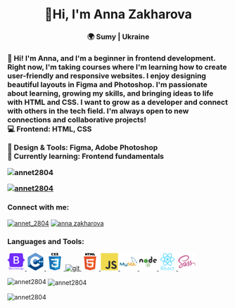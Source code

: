 <h1 align="center">👋Hi, I'm Anna Zakharova</h1>
<h3 align="center">🌍 Sumy | Ukraine
</h3>

<h3 align="left">
🌝 Hi! I'm Anna, and I'm a beginner in frontend development. Right now, I'm taking courses where I'm learning how to create user-friendly and responsive websites. I enjoy designing beautiful layouts in Figma and Photoshop. I'm passionate about learning, growing my skills, and bringing ideas to life with HTML and CSS. I want to grow as a developer and connect with others in the tech field. I'm always open to new connections and collaborative projects!
 <br>
💻 Frontend: HTML, CSS
 <br>
 
🎨 Design & Tools: Figma, Adobe Photoshop
 <br>
🌱 Currently learning: Frontend fundamentals
 <br>
<p align="left"> <img src="https://komarev.com/ghpvc/?username=annet2804&label=Profile%20views&color=0e75b6&style=flat" alt="annet2804" /> </p>

<p align="left"> <a href="https://github.com/ryo-ma/github-profile-trophy"><img src="https://github-profile-trophy.vercel.app/?username=annet2804" alt="annet2804" /></a> </p>

<h3 align="left">Connect with me:</h3>
<p align="left">
<a href="https://instagram.com/annet_2804" target="blank"><img align="center" src="https://raw.githubusercontent.com/rahuldkjain/github-profile-readme-generator/master/src/images/icons/Social/instagram.svg" alt="annet_2804" height="30" width="40" /></a>
<a href="https://www.behance.net/anna zakharova" target="blank"><img align="center" src="https://raw.githubusercontent.com/rahuldkjain/github-profile-readme-generator/master/src/images/icons/Social/behance.svg" alt="anna zakharova" height="30" width="40" /></a>
</p>

<h3 align="left">Languages and Tools:</h3>
<p align="left"> <a href="https://getbootstrap.com" target="_blank" rel="noreferrer"> <img src="https://raw.githubusercontent.com/devicons/devicon/master/icons/bootstrap/bootstrap-plain-wordmark.svg" alt="bootstrap" width="40" height="40"/> </a> <a href="https://www.w3schools.com/cpp/" target="_blank" rel="noreferrer"> <img src="https://raw.githubusercontent.com/devicons/devicon/master/icons/cplusplus/cplusplus-original.svg" alt="cplusplus" width="40" height="40"/> </a> <a href="https://www.w3schools.com/css/" target="_blank" rel="noreferrer"> <img src="https://raw.githubusercontent.com/devicons/devicon/master/icons/css3/css3-original-wordmark.svg" alt="css3" width="40" height="40"/> </a> <a href="https://git-scm.com/" target="_blank" rel="noreferrer"> <img src="https://www.vectorlogo.zone/logos/git-scm/git-scm-icon.svg" alt="git" width="40" height="40"/> </a> <a href="https://www.w3.org/html/" target="_blank" rel="noreferrer"> <img src="https://raw.githubusercontent.com/devicons/devicon/master/icons/html5/html5-original-wordmark.svg" alt="html5" width="40" height="40"/> </a> <a href="https://developer.mozilla.org/en-US/docs/Web/JavaScript" target="_blank" rel="noreferrer"> <img src="https://raw.githubusercontent.com/devicons/devicon/master/icons/javascript/javascript-original.svg" alt="javascript" width="40" height="40"/> </a> <a href="https://www.mysql.com/" target="_blank" rel="noreferrer"> <img src="https://raw.githubusercontent.com/devicons/devicon/master/icons/mysql/mysql-original-wordmark.svg" alt="mysql" width="40" height="40"/> </a> <a href="https://nodejs.org" target="_blank" rel="noreferrer"> <img src="https://raw.githubusercontent.com/devicons/devicon/master/icons/nodejs/nodejs-original-wordmark.svg" alt="nodejs" width="40" height="40"/> </a> <a href="https://reactjs.org/" target="_blank" rel="noreferrer"> <img src="https://raw.githubusercontent.com/devicons/devicon/master/icons/react/react-original-wordmark.svg" alt="react" width="40" height="40"/> </a> <a href="https://sass-lang.com" target="_blank" rel="noreferrer"> <img src="https://raw.githubusercontent.com/devicons/devicon/master/icons/sass/sass-original.svg" alt="sass" width="40" height="40"/> </a> </p>

<p><img align="left" src="https://github-readme-stats.vercel.app/api/top-langs?username=annet2804&show_icons=true&locale=en&layout=compact" alt="annet2804" /></p>

<p>&nbsp;<img align="center" src="https://github-readme-stats.vercel.app/api?username=annet2804&show_icons=true&locale=en" alt="annet2804" /></p>

<p><img align="center" src="https://github-readme-streak-stats.herokuapp.com/?user=annet2804&" alt="annet2804" /></p>


